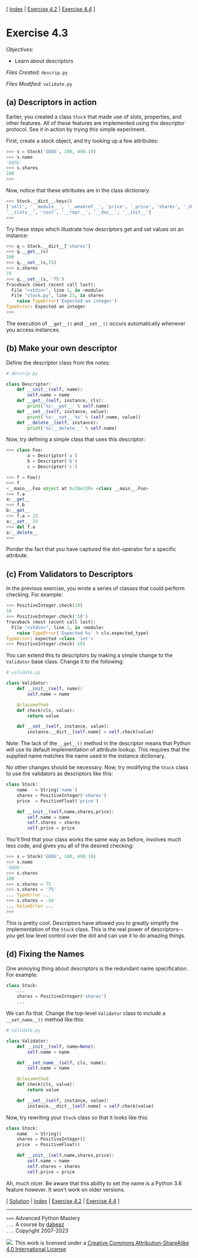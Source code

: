 \[ [Index](index.md) | [Exercise 4.2](ex4_2.md) | [Exercise 4.4](ex4_4.md) \]

# Exercise 4.3

*Objectives:*

- Learn about descriptors

*Files Created:* `descrip.py`

*Files Modified:* `validate.py`

## (a) Descriptors in action

Earlier, you created a class `Stock` that made use of
slots, properties, and other features.   All of these features
are implemented using the descriptor protocol.  See it in
action by trying this simple experiment.

First, create a stock object, and try looking up a few attributes:

```python
>>> s = Stock('GOOG', 100, 490.10)
>>> s.name
'GOOG'
>>> s.shares
100
>>>
```

Now, notice that these attributes are in the class dictionary.

```python
>>> Stock.__dict__.keys()
['sell', '__module__', '__weakref__', 'price', '_price', 'shares', '_shares',
'__slots__', 'cost', '__repr__', '__doc__', '__init__']
>>> 
```

Try these steps which illustrate how descriptors get and set values on an instance:

```python
>>> q = Stock.__dict__['shares']
>>> q.__get__(s)
100
>>> q.__set__(s,75)
>>> s.shares
75
>>> q.__set__(s, '75')
Traceback (most recent call last):
  File "<stdin>", line 1, in <module>
  File "stock.py", line 23, in shares
    raise TypeError('Expected an integer')
TypeError: Expected an integer
>>>
```

The execution of `__get__()` and `__set__()` occurs automatically whenever you access instances.


## (b) Make your own descriptor

Define the descriptor class from the notes:

```python
# descrip.py

class Descriptor:
    def __init__(self, name):
        self.name = name
    def __get__(self, instance, cls):
        print('%s:__get__' % self.name)
    def __set__(self, instance, value):
        print('%s:__set__ %s' % (self.name, value))
    def __delete__(self, instance):
        print('%s:__delete__' % self.name)
```

Now, try defining a simple class that uses this descriptor:

```python
>>> class Foo:
        a = Descriptor('a')
        b = Descriptor('b')
        c = Descriptor('c')

>>> f = Foo()
>>> f
<__main__.Foo object at 0x38e130> <class __main__.Foo>
>>> f.a
a:__get__
>>> f.b
b:__get__
>>> f.a = 23
a:__set__ 23
>>> del f.a
a:__delete__
>>>
```

Ponder the fact that you have captured the dot-operator for a
specific attribute.

## (c) From Validators to Descriptors

In the previous exercise, you wrote a series of classes that could perform checking.
For example:

```python
>>> PositiveInteger.check(10)
10
>>> PositiveInteger.check('10')
Traceback (most recent call last):
  File "<stdin>", line 1, in <module>
    raise TypeError('Expected %s' % cls.expected_type)
TypeError: expected <class 'int'>
>>> PositiveInteger.check(-10)
```

You can extend this to descriptors by making a simple change to the `Validator` base
class.  Change it to the following:

```python
# validate.py

class Validator:
    def __init__(self, name):
        self.name = name

    @classmethod
    def check(cls, value):
        return value

    def __set__(self, instance, value):
        instance.__dict__[self.name] = self.check(value)
```

Note: The lack of the `__get__()` method in the descriptor means that
Python will use its default implementation of attribute lookup.  This
requires that the supplied name matches the name used in the instance
dictionary.

No other changes should be necessary.   Now, try modifying the `Stock` class to
use the validators as descriptors like this:

```python
class Stock:
    name   = String('name')
    shares = PositiveInteger('shares')
    price  = PositiveFloat('price')

    def __init__(self,name,shares,price):
        self.name = name
        self.shares = shares
        self.price = price
```

You'll find that your class works the same way as before, involves much
less code, and gives you all of the desired checking:

```python
>>> s = Stock('GOOG', 100, 490.10)
>>> s.name
'GOOG'
>>> s.shares
100
>>> s.shares = 75
>>> s.shares = '75'
... TypeError ...
>>> s.shares = -50
... ValueError ...
>>>
```

This is pretty cool.  Descriptors have allowed you to greatly simplify the implementation
of the `Stock` class.  This is the real power of descriptors--you get low level control
over the dot and can use it to do amazing things.

## (d) Fixing the Names

One annoying thing about descriptors is the redundant name specification. For example:

```python
class Stock:
    ...
    shares = PositiveInteger('shares')
    ...
```

We can fix that.  Change the top-level `Validator` class to include a `__set_name__()` method
like this:

```python
# validate.py

class Validator:
    def __init__(self, name=None):
        self.name = name

    def __set_name__(self, cls, name):
        self.name = name

    @classmethod
    def check(cls, value):
        return value

    def __set__(self, instance,	value):
        instance.__dict__[self.name] = self.check(value)
```

Now, try rewriting your `Stock` class so that it looks like this:

```python
class Stock:
    name   = String()
    shares = PositiveInteger()
    price  = PositiveFloat()

    def __init__(self,name,shares,price):
        self.name = name
        self.shares = shares
        self.price = price
```

Ah, much nicer.   Be aware that this ability to set the name is a Python 3.6
feature however.  It won't work on older versions.

\[ [Solution](soln4_3.md) | [Index](index.md) | [Exercise 4.2](ex4_2.md) | [Exercise 4.4](ex4_4.md) \]

----
`>>>` Advanced Python Mastery  
`...` A course by [dabeaz](https://www.dabeaz.com)  
`...` Copyright 2007-2023  

![](https://i.creativecommons.org/l/by-sa/4.0/88x31.png). This work is licensed under a [Creative Commons Attribution-ShareAlike 4.0 International License](http://creativecommons.org/licenses/by-sa/4.0/)
